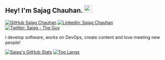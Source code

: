 ## Hey! I'm Sajag Chauhan. <img src="https://media.giphy.com/media/hvRJCLFzcasrR4ia7z/giphy.gif" width="25px">

[![GitHub Sajag Chauhan](https://img.shields.io/github/followers/SajagChauhan?label=follow&style=social)](https://github.com/SajagChauhan)
[![Linkedin: Sajag Chauhan](https://img.shields.io/badge/-Sajag%20Chauhan-blue?style=flat-square&logo=Linkedin&logoColor=white&link=https://www.linkedin.com/in/sajagchauhan/)](https://www.linkedin.com/in/sajagchauhan/)
[![Twitter: Sajag - The Guy](https://img.shields.io/twitter/follow/SajagChauhan?style=social)](https://twitter.com/SajagChauhan)

  
I develop software, works on DevOps, create content and love meeting new people!


[![Sajag's GitHub Stats](https://github-readme-stats.vercel.app/api?username=SajagChauhan&hide=issues&count_private=true&show_icons=true&theme=calm)](https://github.com/SajagChauhan/github-readme-stats)
[![Top Langs](https://github-readme-stats.vercel.app/api/top-langs/?username=SajagChauhan&layout=compact&theme=calm)](https://github.com/SajagChauhan/github-readme-stats)




<!--
**SajagChauhan/SajagChauhan** is a ✨ _special_ ✨ repository because its `README.md` (this file) appears on your GitHub profile.

Here are some ideas to get you started:

- 🔭 I’m currently working on ...
- 🌱 I’m currently learning ...
- 👯 I’m looking to collaborate on ...
- 🤔 I’m looking for help with ...
- 💬 Ask me about ...
- 📫 How to reach me: ...
- 😄 Pronouns: ...
- ⚡ Fun fact: ...
-->
